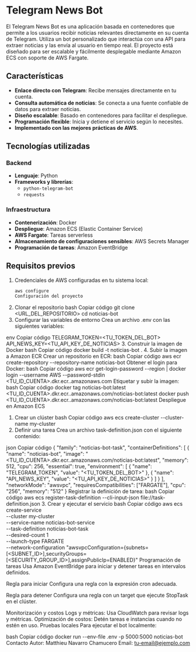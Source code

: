 # Telegram News Bot

El Telegram News Bot es una aplicación basada en contenedores que permite a los usuarios recibir noticias relevantes directamente en su cuenta de Telegram. Utiliza un bot personalizado que interactúa con una API para extraer noticias y las envía al usuario en tiempo real. El proyecto está diseñado para ser escalable y fácilmente desplegable mediante Amazon ECS con soporte de AWS Fargate.

## Características

- **Enlace directo con Telegram**: Recibe mensajes directamente en tu cuenta.
- **Consulta automática de noticias**: Se conecta a una fuente confiable de datos para extraer noticias.
- **Diseño escalable**: Basado en contenedores para facilitar el despliegue.
- **Programación flexible**: Inicia y detiene el servicio según lo necesites.
- **Implementado con las mejores prácticas de AWS**.

## Tecnologías utilizadas

### Backend

- **Lenguaje**: Python
- **Frameworks y librerías**:
  - `python-telegram-bot`
  - `requests`

### Infraestructura

- **Contenerización**: Docker
- **Despliegue**: Amazon ECS (Elastic Container Service)
- **AWS Fargate**: Tareas serverless
- **Almacenamiento de configuraciones sensibles**: AWS Secrets Manager
- **Programación de tareas**: Amazon EventBridge

## Requisitos previos

1. Credenciales de AWS configuradas en tu sistema local:
   ```bash
   aws configure
   Configuración del proyecto
1. Clonar el repositorio
bash
Copiar código
git clone <URL_DEL_REPOSITORIO>
cd noticias-bot
2. Configurar las variables de entorno
Crea un archivo .env con las siguientes variables:

env
Copiar código
TELEGRAM_TOKEN=<TU_TOKEN_DEL_BOT>
API_NEWS_KEY=<TU_API_KEY_DE_NOTICIAS>
3. Construir la imagen de Docker
bash
Copiar código
docker build -t noticias-bot .
4. Subir la imagen a Amazon ECR
Crear un repositorio en ECR:
bash
Copiar código
aws ecr create-repository --repository-name noticias-bot
Obtener el login para Docker:
bash
Copiar código
aws ecr get-login-password --region <REGION> | docker login --username AWS --password-stdin <TU_ID_CUENTA>.dkr.ecr.<REGION>.amazonaws.com
Etiquetar y subir la imagen:
bash
Copiar código
docker tag noticias-bot:latest <TU_ID_CUENTA>.dkr.ecr.<REGION>.amazonaws.com/noticias-bot:latest
docker push <TU_ID_CUENTA>.dkr.ecr.<REGION>.amazonaws.com/noticias-bot:latest
Despliegue en Amazon ECS
1. Crear un clúster
bash
Copiar código
aws ecs create-cluster --cluster-name my-cluster
2. Definir una tarea
Crea un archivo task-definition.json con el siguiente contenido:

json
Copiar código
{
  "family": "noticias-bot-task",
  "containerDefinitions": [
    {
      "name": "noticias-bot",
      "image": "<TU_ID_CUENTA>.dkr.ecr.<REGION>.amazonaws.com/noticias-bot:latest",
      "memory": 512,
      "cpu": 256,
      "essential": true,
      "environment": [
        { "name": "TELEGRAM_TOKEN", "value": "<TU_TOKEN_DEL_BOT>" },
        { "name": "API_NEWS_KEY", "value": "<TU_API_KEY_DE_NOTICIAS>" }
      ]
    }
  ],
  "networkMode": "awsvpc",
  "requiresCompatibilities": ["FARGATE"],
  "cpu": "256",
  "memory": "512"
}
Registrar la definición de tarea:
bash
Copiar código
aws ecs register-task-definition --cli-input-json file://task-definition.json
3. Crear y ejecutar el servicio
bash
Copiar código
aws ecs create-service \
  --cluster my-cluster \
  --service-name noticias-bot-service \
  --task-definition noticias-bot-task \
  --desired-count 1 \
  --launch-type FARGATE \
  --network-configuration "awsvpcConfiguration={subnets=[<SUBNET_ID>],securityGroups=[<SECURITY_GROUP_ID>],assignPublicIp=ENABLED}"
Programación de tareas
Usa Amazon EventBridge para iniciar y detener tareas en intervalos definidos.

Regla para iniciar
Configura una regla con la expresión cron adecuada.

Regla para detener
Configura una regla con un target que ejecute StopTask en el clúster.

Monitorización y costos
Logs y métricas: Usa CloudWatch para revisar logs y métricas.
Optimización de costos: Detén tareas e instancias cuando no estén en uso.
Pruebas locales
Para ejecutar el bot localmente:

bash
Copiar código
docker run --env-file .env -p 5000:5000 noticias-bot
Contacto
Autor: Matthieu Navarro Chamucero
Email: tu-email@ejemplo.com
